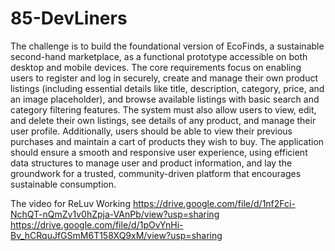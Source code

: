 # 85-DevLiners

The challenge is to build the foundational version of EcoFinds, a sustainable second-hand marketplace, as a functional prototype accessible on both desktop and mobile devices. The core requirements focus on enabling users to register and log in securely, create and manage their own product listings (including essential details like title, description, category, price, and an image placeholder), and browse available listings with basic search and category filtering features. The system must also allow users to view, edit, and delete their own listings, see details of any product, and manage their user profile. Additionally, users should be able to view their previous purchases and maintain a cart of products they wish to buy. The application should ensure a smooth and responsive user experience, using efficient data structures to manage user and product information, and lay the groundwork for a trusted, community-driven platform that encourages sustainable consumption.

The video for ReLuv Working
https://drive.google.com/file/d/1nf2Fci-NchQT-nQmZv1v0hZpja-VAnPb/view?usp=sharing
https://drive.google.com/file/d/1pOvYnHi-Bv_hCRquJfGSmM6T158XQ9xM/view?usp=sharing
